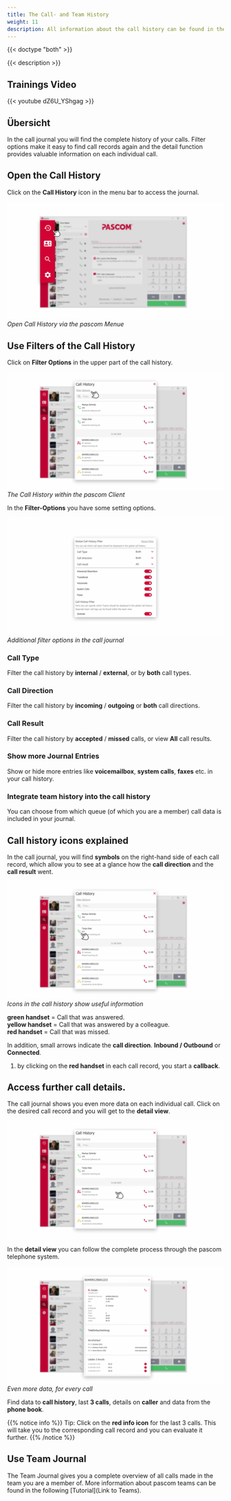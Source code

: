 ```yaml
---
title: The Call- and Team History
weight: 11
description: All information about the call history can be found in the journal of the pascom client
---
```


{{< doctype "both" >}}
 
{{< description >}}

## Trainings Video

{{< youtube dZ6U_YShgag >}} 

## Übersicht


In the call journal you will find the complete history of your calls. Filter options make it easy to find call records again and the detail function provides valuable information on each individual call.

## Open the Call History

Click on the **Call History** icon in the menu bar to access the journal.

![Open Call History](open_call_history.jpg)
*Open Call History via the pascom Menue*
</br>

## Use Filters of the Call History

Click on **Filter Options** in the upper part of the call history.

![The Call Histroy](journal.en.jpg)
*The Call History within the pascom Client*
</br>

In the **Filter-Options** you have some setting options.

![Call History Options](journal_options.en.jpg)
*Additional filter options in the call journal*
</br>

### Call Type

Filter the call history by **internal** / **external**, or by **both** call types.

### Call Direction

Filter the call history by **incoming** / **outgoing** or **both** call directions.

### Call Result

Filter the call history by **accepted** / **missed** calls, or view **All** call results.

### Show more Journal Entries

Show or hide more entries like **voicemailbox**, **system calls**, **faxes** etc. in your call history. 

### Integrate team history into the call history

You can choose from which queue (of which you are a member) call data is included in your journal. 

## Call history icons explained

In the call journal, you will find **symbols** on the right-hand side of each call record, which allow you to see at a glance how the **call direction** and the **call result** went.

![Call History Symbols](journal_symbols.en.jpg)
*Icons in the call history show useful information*

**green handset** = Call that was answered.   
**yellow handset** = Call that was answered by a colleague.  
**red handset** = Call that was missed.  

In addition, small arrows indicate the **call direction**. **Inbound / Outbound** or **Connected**.

1. by clicking on the **red handset** in each call record, you start a **callback**.

## Access further call details.

The call journal shows you even more data on each individual call. Click on the desired call record and you will get to the **detail view**.

![Call record detail view](journal_details.en.jpg)


In the **detail view** you can follow the complete process through the pascom telephone system.

![Call record detail view](journal_details_view.de.jpg)
*Even more data, for every call*


Find data to **call history**, last **3 calls**, details on **caller** and data from the **phone book**.

{{% notice info %}}
Tip: Click on the **red info icon** for the last 3 calls. This will take you to the corresponding call record and you can evaluate it further.
{{% /notice %}}

## Use Team Journal

The Team Journal gives you a complete overview of all calls made in the team you are a member of. More information about pascom teams can be found in the following [Tutorial](Link to Teams).

